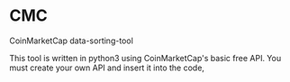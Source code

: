 # CMC
CoinMarketCap data-sorting-tool

This tool is written in python3 using CoinMarketCap's basic free API.
You must create your own API and insert it into the code,


